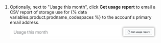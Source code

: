 1. Optionally, next to "Usage this month", click **Get usage report** to email a CSV report of storage use for {% data variables.product.prodname_codespaces %} to the account's primary email address. ![下载 CSV 报告](/assets/images/help/codespaces/usage-report-download.png)
